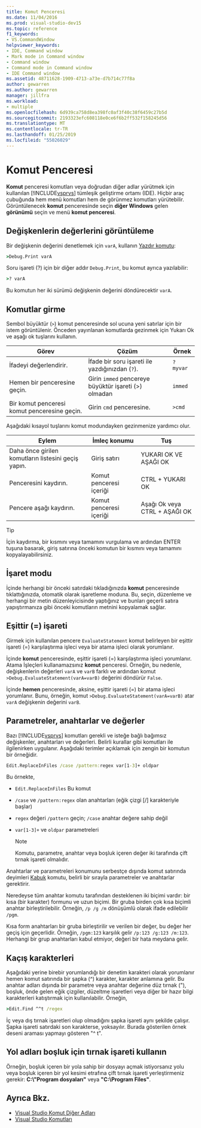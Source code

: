 ```yaml
---
title: Komut Penceresi
ms.date: 11/04/2016
ms.prod: visual-studio-dev15
ms.topic: reference
f1_keywords:
- VS.CommandWindow
helpviewer_keywords:
- IDE, Command window
- Mark mode in Command window
- Command window
- Command mode in Command window
- IDE Command window
ms.assetid: 48711628-1909-4713-a73e-d7b714c77f8a
author: gewarren
ms.author: gewarren
manager: jillfra
ms.workload:
- multiple
ms.openlocfilehash: 6d939ca758d8ea398fc0af3f40c38f6459c27b5d
ms.sourcegitcommit: 2193323efc608118e0ce6f6b2ff532f158245d56
ms.translationtype: MT
ms.contentlocale: tr-TR
ms.lasthandoff: 01/25/2019
ms.locfileid: "55026029"
---
```

# <a name="command-window"></a>Komut Penceresi
**Komut** penceresi komutları veya doğrudan diğer adlar yürütmek için kullanılan [!INCLUDE[vsprvs](../../code-quality/includes/vsprvs_md.md)] tümleşik geliştirme ortamı (IDE). Hiçbir araç çubuğunda hem menü komutları hem de görünmez komutları yürütebilir. Görüntülenecek **komut** penceresinde seçin **diğer Windows** gelen **görünümü** seçin ve menü **komut penceresi**.

## <a name="displaying-the-values-of-variables"></a>Değişkenlerin değerlerini görüntüleme
 Bir değişkenin değerini denetlemek için `varA`, kullanın [Yazdır komutu](../../ide/reference/print-command.md):

```cmd
>Debug.Print varA
```

 Soru işareti (?) için bir diğer addır `Debug.Print`, bu komut ayrıca yazılabilir:

```cmd
>? varA
```

 Bu komutun her iki sürümü değişkenin değerini döndürecektir `varA`.

## <a name="entering-commands"></a>Komutlar girme
 Sembol büyüktür (`>`) komut penceresinde sol ucuna yeni satırlar için bir istem görüntülenir. Önceden yayınlanan komutlarda gezinmek için Yukarı Ok ve aşağı ok tuşlarını kullanın.

|Görev|Çözüm|Örnek|
|----------|--------------|-------------|
|İfadeyi değerlendirir.|İfade bir soru işareti ile yazdığınızdan (`?`).|`? myvar`|
|Hemen bir penceresine geçin.|Girin `immed` pencereye büyüktür işareti (>) olmadan|`immed`|
|Bir komut penceresi komut penceresine geçin.|Girin `cmd` penceresine.|`>cmd`|

 Aşağıdaki kısayol tuşlarını komut modundayken gezinmenize yardımcı olur.

|Eylem|İmleç konumu|Tuş|
|------------| - |----------------|
|Daha önce girilen komutların listesini geçiş yapın.|Giriş satırı|YUKARI OK VE AŞAĞI OK|
|Penceresini kaydırın.|Komut penceresi içeriği|CTRL + YUKARI OK|
|Pencere aşağı kaydırın.|Komut penceresi içeriği|Aşağı Ok veya CTRL + AŞAĞI OK|

> [!TIP]
> İçin kaydırma, bir kısmını veya tamamını vurgulama ve ardından ENTER tuşuna basarak, giriş satırına önceki komutun bir kısmını veya tamamını kopyalayabilirsiniz.


## <a name="mark-mode"></a>İşaret modu
 İçinde herhangi bir önceki satırdaki tıkladığınızda **komut** penceresinde tıklattığınızda, otomatik olarak işaretleme moduna. Bu, seçin, düzenleme ve herhangi bir metin düzenleyicisinde yaptığınız ve bunları geçerli satıra yapıştırmanıza gibi önceki komutların metnini kopyalamak sağlar.

## <a name="the-equals--sign"></a>Eşittir (=) işareti
 Girmek için kullanılan pencere `EvaluateStatement` komut belirleyen bir eşittir işareti (=) karşılaştırma işleci veya bir atama işleci olarak yorumlanır.

 İçinde **komut** penceresinde, eşittir işareti (=) karşılaştırma işleci yorumlanır. Atama İşleçleri kullanamazsınız **komut** penceresi. Örneğin, bu nedenle, değişkenlerin değerleri `varA` ve `varB` farklı ve ardından komut `>Debug.EvaluateStatement(varA=varB)` değerini döndürür `False`.

 İçinde **hemen** penceresinde, aksine, eşittir işareti (=) bir atama işleci yorumlanır. Bunu, örneğin, komut `>Debug.EvaluateStatement(varA=varB)` atar `varA` değişkenin değerini `varB`.

## <a name="parameters-switches-and-values"></a>Parametreler, anahtarlar ve değerler
 Bazı [!INCLUDE[vsprvs](../../code-quality/includes/vsprvs_md.md)] komutları gerekli ve isteğe bağlı bağımsız değişkenler, anahtarları ve değerleri. Belirli kurallar gibi komutları ile ilgilenirken uygulanır. Aşağıdaki terimler açıklamak için zengin bir komutun bir örneğidir.

```cmd
Edit.ReplaceInFiles /case /pattern:regex var[1-3]+ oldpar
```

 Bu örnekte,

-   `Edit.ReplaceInFiles` Bu komut

-   `/case` ve `/pattern:regex` olan anahtarları (eğik çizgi [/] karakteriyle başlar)

-   `regex` değeri `/pattern` geçin; `/case` anahtar değere sahip değil

-   `var[1-3]+` ve `oldpar` parametreleri

    > [!NOTE]
    >  Komutu, parametre, anahtar veya boşluk içeren değer iki tarafında çift tırnak işareti olmalıdır.

Anahtarlar ve parametreleri konumunu serbestçe dışında komut satırında deyimleri [Kabuk](../../ide/reference/shell-command.md) komutu, belirli bir sırayla parametreler ve anahtarlar gerektirir.

Neredeyse tüm anahtar komutu tarafından desteklenen iki biçimi vardır: bir kısa (bir karakter) formunu ve uzun biçimi. Bir gruba birden çok kısa biçimli anahtar birleştirilebilir. Örneğin, `/p /g /m` dönüşümlü olarak ifade edilebilir `/pgm`.

Kısa form anahtarları bir gruba birleştirilir ve verilen bir değer, bu değer her geçiş için geçerlidir. Örneğin, `/pgm:123` karşılık gelir `/p:123 /g:123 /m:123`. Herhangi bir grup anahtarları kabul etmiyor, değeri bir hata meydana gelir.

## <a name="escape-characters"></a>Kaçış karakterleri
 Aşağıdaki yerine birebir yorumlandığı bir denetim karakteri olarak yorumlanır hemen komut satırında bir şapka (^) karakter, karakter anlamına gelir. Bu anahtar adları dışında bir parametre veya anahtar değerine düz tırnak ("), boşluk, önde gelen eğik çizgiler, düzeltme işaretleri veya diğer bir hazır bilgi karakterleri katıştırmak için kullanılabilir. Örneğin,

```cmd
>Edit.Find ^^t /regex
```

 İç veya dış tırnak işaretleri olup olmadığını şapka işareti aynı şekilde çalışır. Şapka işareti satırdaki son karakterse, yoksayılır. Burada gösterilen örnek deseni araması yapmayı gösteren "^ t".

## <a name="use-quotes-for-path-names-with-spaces"></a>Yol adları boşluk için tırnak işareti kullanın
 Örneğin, boşluk içeren bir yola sahip bir dosyayı açmak istiyorsanız yolu veya boşluk içeren bir yol kesimi etrafına çift tırnak işareti yerleştirmeniz gerekir: **C:\\"Program dosyaları"** veya **"C:\Program Files"**.

## <a name="see-also"></a>Ayrıca Bkz.

- [Visual Studio Komut Diğer Adları](../../ide/reference/visual-studio-command-aliases.md)
- [Visual Studio Komutları](../../ide/reference/visual-studio-commands.md)